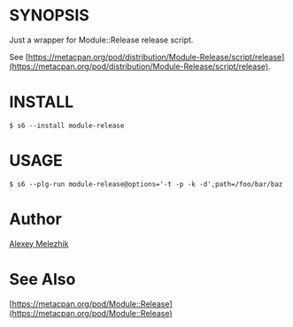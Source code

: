 # SYNOPSIS

Just a wrapper for Module::Release release script.

See [https://metacpan.org/pod/distribution/Module-Release/script/release](https://metacpan.org/pod/distribution/Module-Release/script/release).

# INSTALL

    $ s6 --install module-release

# USAGE

    $ s6 --plg-run module-release@options='-t -p -k -d',path=/foo/bar/baz

# Author

[Alexey Melezhik](mailto:melezhik@gmail.com)

# See Also

[https://metacpan.org/pod/Module::Release](https://metacpan.org/pod/Module::Release)



